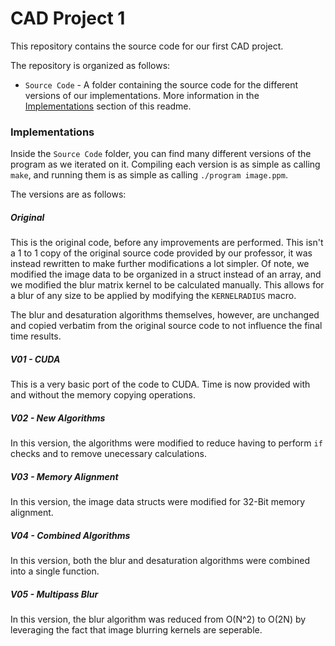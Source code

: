 # CAD Project 1
This repository contains the source code for our first CAD project. </br>

The repository is organized as follows:
* `Source Code` - A folder containing the source code for the different versions of our implementations. More information in the [Implementations](#Implementations) section of this readme.

### Implementations

Inside the `Source Code` folder, you can find many different versions of the program as we iterated on it. Compiling each version is as simple as calling `make`, and running them is as simple as calling `./program image.ppm`. </br>

The versions are as follows:

##### Original
This is the original code, before any improvements are performed. This isn't a 1 to 1 copy of the original source code provided by our professor, it was instead rewritten to make further modifications a lot simpler. Of note, we modified the image data to be organized in a struct instead of an array, and we modified the blur matrix kernel to be calculated manually. This allows for a blur of any size to be applied by modifying the `KERNELRADIUS` macro. </br>

The blur and desaturation algorithms themselves, however, are unchanged and copied verbatim from the original source code to not influence the final time results.

##### V01 - CUDA
This is a very basic port of the code to CUDA. Time is now provided with and without the memory copying operations.

##### V02 - New Algorithms
In this version, the algorithms were modified to reduce having to perform `if` checks and to remove unecessary calculations.

##### V03 - Memory Alignment
In this version, the image data structs were modified for 32-Bit memory alignment.

##### V04 - Combined Algorithms
In this version, both the blur and desaturation algorithms were combined into a single function.

##### V05 - Multipass Blur
In this version, the blur algorithm was reduced from O(N^2) to O(2N) by leveraging the fact that image blurring kernels are seperable. 